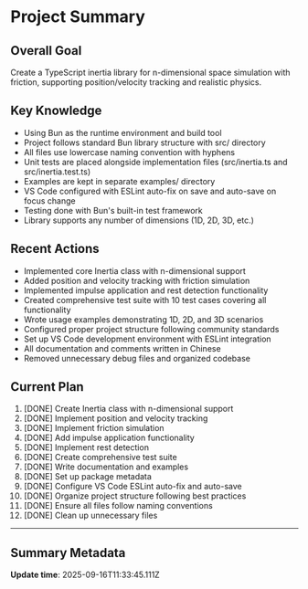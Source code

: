 # Project Summary

## Overall Goal
Create a TypeScript inertia library for n-dimensional space simulation with friction, supporting position/velocity tracking and realistic physics.

## Key Knowledge
- Using Bun as the runtime environment and build tool
- Project follows standard Bun library structure with src/ directory
- All files use lowercase naming convention with hyphens
- Unit tests are placed alongside implementation files (src/inertia.ts and src/inertia.test.ts)
- Examples are kept in separate examples/ directory
- VS Code configured with ESLint auto-fix on save and auto-save on focus change
- Testing done with Bun's built-in test framework
- Library supports any number of dimensions (1D, 2D, 3D, etc.)

## Recent Actions
- Implemented core Inertia class with n-dimensional support
- Added position and velocity tracking with friction simulation
- Implemented impulse application and rest detection functionality
- Created comprehensive test suite with 10 test cases covering all functionality
- Wrote usage examples demonstrating 1D, 2D, and 3D scenarios
- Configured proper project structure following community standards
- Set up VS Code development environment with ESLint integration
- All documentation and comments written in Chinese
- Removed unnecessary debug files and organized codebase

## Current Plan
1. [DONE] Create Inertia class with n-dimensional support
2. [DONE] Implement position and velocity tracking
3. [DONE] Implement friction simulation
4. [DONE] Add impulse application functionality
5. [DONE] Implement rest detection
6. [DONE] Create comprehensive test suite
7. [DONE] Write documentation and examples
8. [DONE] Set up package metadata
9. [DONE] Configure VS Code ESLint auto-fix and auto-save
10. [DONE] Organize project structure following best practices
11. [DONE] Ensure all files follow naming conventions
12. [DONE] Clean up unnecessary files

---

## Summary Metadata
**Update time**: 2025-09-16T11:33:45.111Z
